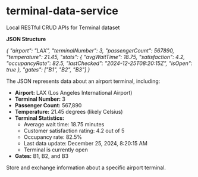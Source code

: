 # terminal-data-service
Local RESTful CRUD APIs for Terminal dataset

**JSON Structure**

*{
    "airport": "LAX",
    "terminalNumber": 3,
    "passengerCount": 567890,
    "temperature": 21.45,
    "stats": {
      "avgWaitTime": 18.75,
      "satisfaction": 4.2,
      "occupancyRate": 82.5,
      "lastChecked": "2024-12-25T08:20:15Z",
      "isOpen": true
    },
    "gates": ["B1", "B2", "B3"]
  }*

The JSON represents data about an airport terminal, including:

* **Airport:** LAX (Los Angeles International Airport)
* **Terminal Number:** 3
* **Passenger Count:** 567,890
* **Temperature:** 21.45 degrees (likely Celsius)
* **Terminal Statistics:** 
    * Average wait time: 18.75 minutes
    * Customer satisfaction rating: 4.2 out of 5
    * Occupancy rate: 82.5%
    * Last data update: December 25, 2024, 8:20:15 AM 
    * Terminal is currently open
* **Gates:** B1, B2, and B3

Store and exchange information about a specific airport terminal.

